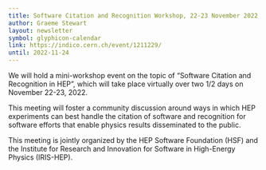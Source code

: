 ```yaml
---
title: Software Citation and Recognition Workshop, 22-23 November 2022
author: Graeme Stewart
layout: newsletter
symbol: glyphicon-calendar
link: https://indico.cern.ch/event/1211229/
until: 2022-11-24
---
```


We will hold a mini-workshop event on the topic of “Software Citation and
Recognition in HEP”, which will take place virtually over two 1/2 days on
November 22-23, 2022.

This meeting will foster a community discussion around ways in which HEP
experiments can best handle the citation of software and recognition for
software efforts that enable physics results disseminated to the public.

This meeting is jointly organized by the HEP Software Foundation (HSF) and the
Institute for Research and Innovation for Software in High-Energy Physics
(IRIS-HEP).
